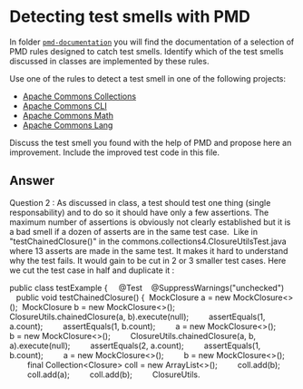 # Detecting test smells with PMD

In folder [`pmd-documentation`](../pmd-documentation) you will find the documentation of a selection of PMD rules designed to catch test smells.
Identify which of the test smells discussed in classes are implemented by these rules.

Use one of the rules to detect a test smell in one of the following projects:

- [Apache Commons Collections](https://github.com/apache/commons-collections)
- [Apache Commons CLI](https://github.com/apache/commons-cli)
- [Apache Commons Math](https://github.com/apache/commons-math)
- [Apache Commons Lang](https://github.com/apache/commons-lang)

Discuss the test smell you found with the help of PMD and propose here an improvement.
Include the improved test code in this file.

## Answer

Question 2 : As discussed in class, a test should test one thing (single responsability) and to do so it should have only a few assertions. The maximum number of assertions is obviously not clearly established but it is a bad smell if a dozen of asserts are in the same test case.  Like in "testChainedClosure()" in the commons.collections4.ClosureUtilsTest.java where 13 asserts are made in the same test. It makes it hard to understand why the test fails. It would gain to be cut in 2 or 3 smaller test cases. Here we cut the test case in half and duplicate it :

public class testExample { 
       @Test    
    @SuppressWarnings("unchecked")
       public void testChainedClosure() { 
        MockClosure<Object> a = new MockClosure<>(); 
        MockClosure<Object> b = new MockClosure<>();
        ClosureUtils.chainedClosure(a, b).execute(null);
        assertEquals(1, a.count);
        assertEquals(1, b.count);
        a = new MockClosure<>();
        b = new MockClosure<>();
        ClosureUtils.<Object>chainedClosure(a, b, a).execute(null);
        assertEquals(2, a.count);
        assertEquals(1, b.count);
        a = new MockClosure<>();
        b = new MockClosure<>();
        final Collection<Closure<Object>> coll = new ArrayList<>();
        coll.add(b);
        coll.add(a);
        coll.add(b);
        ClosureUtils.<Object>chainedClosure(coll).execute(null);
        assertEquals(1, a.count);
        assertEquals(2, b.count);
    }    
    @Test
    @SuppressWarnings("unchecked")
    public void testChainedClosure2() {
    MockClosure<Object> a = new MockClosure<>();
        MockClosure<Object> b = new MockClosure<>();
        ClosureUtils.chainedClosure(a, b).execute(null);
        a = new MockClosure<>();
        b = new MockClosure<>();
        ClosureUtils.<Object>chainedClosure(a, b, a).execute(null);
        a = new MockClosure<>();
        b = new MockClosure<>();
        final Collection<Closure<Object>> coll = new ArrayList<>();
        coll.add(b);
        coll.add(a);
        coll.add(b);
        ClosureUtils.<Object>chainedClosure(coll).execute(null);
        assertSame(NOPClosure.INSTANCE, ClosureUtils.<Object>chainedClosure());
        assertSame(NOPClosure.INSTANCE, ClosureUtils.<Object>chainedClosure(Collections.<Closure<Object>>emptyList()));
        assertAll(
            () -> assertThrows(NullPointerException.class,
            () -> ClosureUtils.chainedClosure(null, null)),
            () -> assertThrows(NullPointerException.class,
            () -> ClosureUtils.<Object>chainedClosure((Closure[]) null)),                () -> assertThrows(NullPointerException.class,
            () -> ClosureUtils.<Object>chainedClosure((Collection<Closure<Object>>) null)),
            () -> assertThrows(NullPointerException.class,
            () -> ClosureUtils.<Object>chainedClosure(null, null)),
            () -> {
                final Collection<Closure<Object>> finalColl = new ArrayList<>();
                finalColl.add(null);
                finalColl.add(null);
                assertThrows(NullPointerException.class, () -> ClosureUtils.chainedClosure(finalColl));
                                });
                    }}